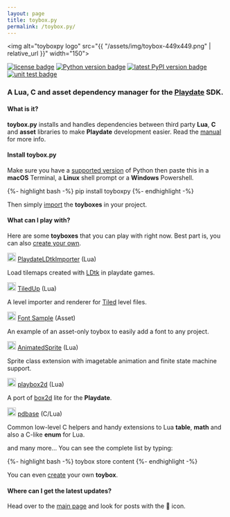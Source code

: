 ```yaml
---
layout: page
title: toybox.py
permalink: /toybox.py/
---
```


<img alt="toyboxpy logo" src="{{ "/assets/img/toybox-449x449.png" | relative_url }}" width="150"> 

<a href="https://spdx.org/licenses/MIT.html" target="_blank"><img alt="license badge" src="https://img.shields.io/github/license/DidierMalenfant/toybox.py"></a>
<a href="https://python.org" target="_blank"><img alt="Python version badge" src="https://img.shields.io/pypi/pyversions/toyboxpy.svg"></a>
<a href="https://pypi.org/project/toyboxpy" target="_blank"><img alt="latest PyPI version badge" src="https://img.shields.io/pypi/v/toyboxpy.svg"></a>
<a href="https://github.com/DidierMalenfant/toybox.py/actions/workflows/python-package.yml"><img alt="unit test badge" src="https://github.com/DidierMalenfant/toybox.py/actions/workflows/python-package.yml/badge.svg"></a>

### A Lua, C and asset dependency manager for the <a href="https://play.date" target="_blank">Playdate</a> SDK.

#### What is it?

<b>toybox.py</b> installs and handles dependencies between third party <b>Lua</b>, <b>C</b> and <b>asset</b> libraries to make <b>Playdate</b> development easier. Read the <a href="https://github.com/DidierMalenfant/toybox.py#toyboxpy">manual</a> for more info.

#### Install toybox.py

Make sure you have a <a href="/blog/installing-python">supported version</a> of Python then paste this in a <b>macOS</b> Terminal, a <b>Linux</b> shell prompt or a <b>Windows</b> Powershell.

{%- highlight bash -%}
pip install toyboxpy
{%- endhighlight -%}

Then simply <a href="https://github.com/DidierMalenfant/toybox.py#using-lua-toyboxes">import</a> the <b>toyboxes</b> in your project.

#### What can I play with?

Here are some <b>toyboxes</b> that you can play with right now. Best part is, you can also <a href="https://github.com/DidierMalenfant/toybox.py#creating-your-own-toyboxes">create your own</a>.

<p><img alt="toyboxpy logo" src="{{ "/assets/img/toybox-449x449.png" | relative_url }}" width="20" height="20"> <a href="https://github.com/NicMagnier/PlaydateLDtkImporter">PlaydateLDtkImporter</a> (Lua)</p>
<p>Load tilemaps created with <a href="https://ldtk.io" target="_blank">LDtk</a> in playdate games.</p>
<p><img alt="toyboxpy logo" src="{{ "/assets/img/toybox-449x449.png" | relative_url }}" width="20" height="20"> <a href="https://github.com/DidierMalenfant/TiledUp">TiledUp</a> (Lua)</p>
<p>A level importer and renderer for <a href="https://mapeditor.org" target="_blank">Tiled</a> level files.</p>
<p><img alt="toyboxpy logo" src="{{ "/assets/img/toybox-449x449.png" | relative_url }}" width="20" height="20"> <a href="https://github.com/DidierMalenfant/FontSample">Font Sample</a> (Asset)</p>
<p>An example of an asset-only toybox to easily add a font to any project.</p>
<p id="title"><img alt="toyboxpy logo" src="{{ "/assets/img/toybox-449x449.png" | relative_url }}" width="20" height="20"> <a href="https://github.com/Whitebrim/AnimatedSprite">AnimatedSprite</a> (Lua)</p>
<p>Sprite class extension with imagetable animation and finite state machine support.</p>
<p><img alt="toyboxpy logo" src="{{ "/assets/img/toybox-449x449.png" | relative_url }}" width="20" height="20"> <a href="https://github.com/DidierMalenfant/playbox2d">playbox2d</a> (Lua)</p>
<p>A port of <a href="https://box2d.org" target="_blank">box2d</a> lite for the <b>Playdate</b>.</p>
<p id="title"><img alt="toyboxpy logo" src="{{ "/assets/img/toybox-449x449.png" | relative_url }}" width="20" height="20"> <a href="https://github.com/DidierMalenfant/pdbase">pdbase</a> (C/Lua)</p>
<p>Common low-level C helpers and handy extensions to Lua <b>table</b>, <b>math</b> and also a C-like <b>enum</b> for Lua.</p>

and many more... You can see the complete list by typing:

{%- highlight bash -%}
toybox store content
{%- endhighlight -%}

You can even <a href="https://github.com/DidierMalenfant/toybox.py#creating-your-own-toyboxes">create</a> your own <b>toybox</b>.

#### Where can I get the latest updates?

Head over to the [main page](/) and look for posts with the 🧸 icon.
